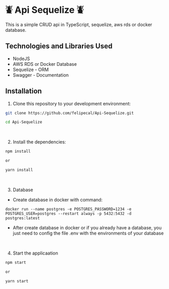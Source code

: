# ⛇ Api Sequelize ⛇

This is a simple CRUD api in TypeScript, sequelize, aws rds or docker database.

## Technologies and Libraries Used

- NodeJS
- AWS RDS or Docker Database
- Sequelize - ORM
- Swagger - Documentation

## Installation

1. Clone this repository to your development environment:

```bash
git clone https://github.com/felipecal/Api-Sequelize.git

cd Api-Sequelize
```

<br>

2. Install the dependencies:

```bash
npm install

or

yarn install
```

<br>

3. Database

- Create database in docker with command:

```
docker run --name postgres -e POSTGRES_PASSWORD=1234 -e POSTGRES_USER=postgres --restart always -p 5432:5432 -d postgres:latest
```

- After create database in docker or if you already have a database, you just need to config the file .env with the environments of your database

<br>

4. Start the applicaation

```bash
npm start

or

yarn start
```
